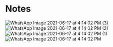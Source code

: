 # Notes
![WhatsApp Image 2021-06-17 at 4 14 02 PM (3)](https://user-images.githubusercontent.com/40512985/122383028-159c5180-cf88-11eb-9e35-c981cb5ce824.jpeg)
![WhatsApp Image 2021-06-17 at 4 14 02 PM (2)](https://user-images.githubusercontent.com/40512985/122383041-18974200-cf88-11eb-8935-51d0c5c40c10.jpeg)
![WhatsApp Image 2021-06-17 at 4 14 02 PM (1)](https://user-images.githubusercontent.com/40512985/122383048-19c86f00-cf88-11eb-8ec5-fd985869a45e.jpeg)
![WhatsApp Image 2021-06-17 at 4 14 02 PM](https://user-images.githubusercontent.com/40512985/122383051-1af99c00-cf88-11eb-9d17-e5ef3f5f3a16.jpeg)
